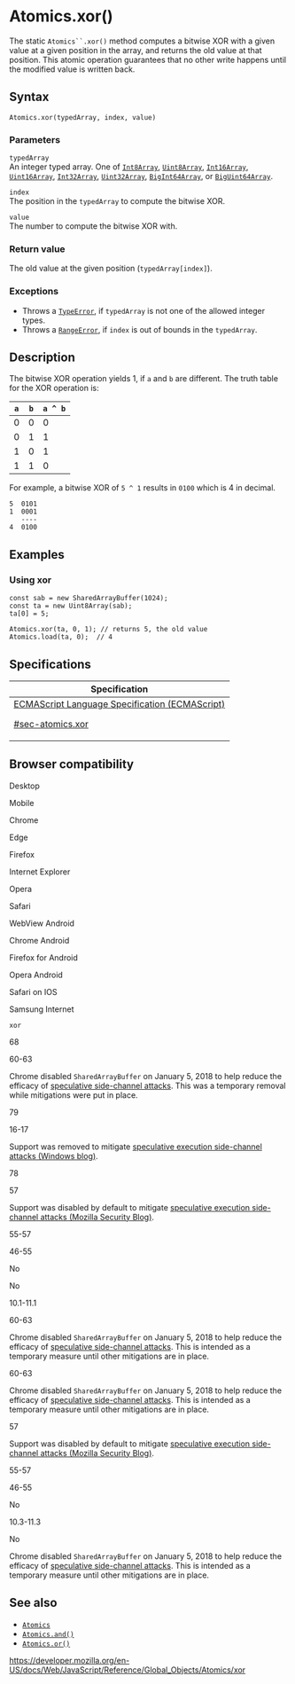 # Atomics.xor()

The static ` Atomics``.xor() ` method computes a bitwise XOR with a given value at a given position in the array, and returns the old value at that position. This atomic operation guarantees that no other write happens until the modified value is written back.

## Syntax

    Atomics.xor(typedArray, index, value)

### Parameters

`typedArray`  
An integer typed array. One of [`Int8Array`](../int8array), [`Uint8Array`](../uint8array), [`Int16Array`](../int16array), [`Uint16Array`](../uint16array), [`Int32Array`](../int32array), [`Uint32Array`](../uint32array), [`BigInt64Array`](../bigint64array), or [`BigUint64Array`](../biguint64array).

`index`  
The position in the `typedArray` to compute the bitwise XOR.

`value`  
The number to compute the bitwise XOR with.

### Return value

The old value at the given position (`typedArray[index]`).

### Exceptions

-   Throws a [`TypeError`](../typeerror), if `typedArray` is not one of the allowed integer types.
-   Throws a [`RangeError`](../rangeerror), if `index` is out of bounds in the `typedArray`.

## Description

The bitwise XOR operation yields 1, if `a` and `b` are different. The truth table for the XOR operation is:

<table>
<thead>
<tr class="header">
<th>
<code>a</code>
</th>
<th>
<code>b</code>
</th>
<th>
<code>a ^ b</code>
</th>
</tr>
</thead>
<tbody>
<tr class="odd">
<td>0</td>
<td>0</td>
<td>0</td>
</tr>
<tr class="even">
<td>0</td>
<td>1</td>
<td>1</td>
</tr>
<tr class="odd">
<td>1</td>
<td>0</td>
<td>1</td>
</tr>
<tr class="even">
<td>1</td>
<td>1</td>
<td>0</td>
</tr>
</tbody>
</table>

For example, a bitwise XOR of `5 ^ 1` results in `0100` which is 4 in decimal.

    5  0101
    1  0001
       ----
    4  0100

## Examples

### Using xor

    const sab = new SharedArrayBuffer(1024);
    const ta = new Uint8Array(sab);
    ta[0] = 5;

    Atomics.xor(ta, 0, 1); // returns 5, the old value
    Atomics.load(ta, 0);  // 4

## Specifications

<table>
<thead>
<tr class="header">
<th>Specification</th>
</tr>
</thead>
<tbody>
<tr class="odd">
<td>
<a href="https://tc39.es/ecma262/#sec-atomics.xor">ECMAScript Language Specification (ECMAScript) 
<br/>

<span class="small">#sec-atomics.xor</span>
</a>
</td>
</tr>
</tbody>
</table>

## Browser compatibility

Desktop

Mobile

Chrome

Edge

Firefox

Internet Explorer

Opera

Safari

WebView Android

Chrome Android

Firefox for Android

Opera Android

Safari on IOS

Samsung Internet

`xor`

68

60-63

Chrome disabled `SharedArrayBuffer` on January 5, 2018 to help reduce the efficacy of [speculative side-channel attacks](https://www.chromium.org/Home/chromium-security/ssca). This was a temporary removal while mitigations were put in place.

79

16-17

Support was removed to mitigate [speculative execution side-channel attacks (Windows blog)](https://blogs.windows.com/msedgedev/2018/01/03/speculative-execution-mitigations-microsoft-edge-internet-explorer).

78

57

Support was disabled by default to mitigate [speculative execution side-channel attacks (Mozilla Security Blog)](https://blog.mozilla.org/security/2018/01/03/mitigations-landing-new-class-timing-attack/).

55-57

46-55

No

No

10.1-11.1

60-63

Chrome disabled `SharedArrayBuffer` on January 5, 2018 to help reduce the efficacy of [speculative side-channel attacks](https://www.chromium.org/Home/chromium-security/ssca). This is intended as a temporary measure until other mitigations are in place.

60-63

Chrome disabled `SharedArrayBuffer` on January 5, 2018 to help reduce the efficacy of [speculative side-channel attacks](https://www.chromium.org/Home/chromium-security/ssca). This is intended as a temporary measure until other mitigations are in place.

57

Support was disabled by default to mitigate [speculative execution side-channel attacks (Mozilla Security Blog)](https://blog.mozilla.org/security/2018/01/03/mitigations-landing-new-class-timing-attack/).

55-57

46-55

No

10.3-11.3

No

Chrome disabled `SharedArrayBuffer` on January 5, 2018 to help reduce the efficacy of [speculative side-channel attacks](https://www.chromium.org/Home/chromium-security/ssca). This is intended as a temporary measure until other mitigations are in place.

## See also

-   [`Atomics`](../atomics)
-   [`Atomics.and()`](and)
-   [`Atomics.or()`](or)

<a href="https://developer.mozilla.org/en-US/docs/Web/JavaScript/Reference/Global_Objects/Atomics/xor" class="_attribution-link">https://developer.mozilla.org/en-US/docs/Web/JavaScript/Reference/Global_Objects/Atomics/xor</a>
